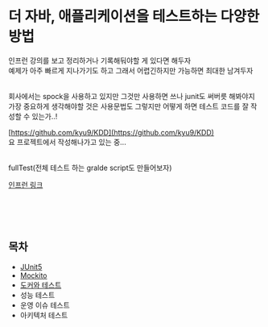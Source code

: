 # 더 자바, 애플리케이션을 테스트하는 다양한 방법
인프런 강의를 보고 정리하거나 기록해둬야할 게 있다면 해두자<br>
예제가 아주 빠르게 지나가기도 하고 그래서 어렵긴하지만 가능하면 최대한 남겨두자
<br><br>

회사에서는 spock을 사용하고 있지만 그것만 사용하면 쓰나 junit도 써버릇 해봐야지 <br>
가장 중요하게 생각해야할 것은 사용문법도 그렇지만 어떻게 하면 테스트 코드를 잘 작성할 수 있는가..! <br>

[https://github.com/kyu9/KDD](https://github.com/kyu9/KDD) <br>
요 프로젝트에서 작성해나가고 있는 중... <br>
<br>


fullTest(전체 테스트 하는 gralde script도 만들어보자)

[인프런 링크](https://www.inflearn.com/course/the-java-application-test/dashboard)
<br><br><br><br><br>

## 목차
- [JUnit5](JUnit5.md)
- [Mockito](Mockito.md)
- [도커와 테스트](TestContainer.md)
- 성능 테스트
- 운영 이슈 테스트
- 아키텍처 테스트

<br><br><br><br><br><br><br><br><br><br>